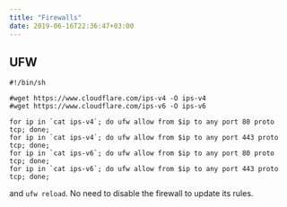 ```yaml
---
title: "Firewalls"
date: 2019-06-16T22:36:47+03:00
---
```


## UFW

```
#!/bin/sh

#wget https://www.cloudflare.com/ips-v4 -O ips-v4
#wget https://www.cloudflare.com/ips-v6 -O ips-v6

for ip in `cat ips-v4`; do ufw allow from $ip to any port 80 proto tcp; done;
for ip in `cat ips-v4`; do ufw allow from $ip to any port 443 proto tcp; done;
for ip in `cat ips-v6`; do ufw allow from $ip to any port 80 proto tcp; done;
for ip in `cat ips-v6`; do ufw allow from $ip to any port 443 proto tcp; done;
```

and `ufw reload`. No need to disable the firewall to update its rules.
